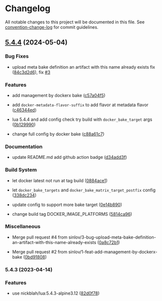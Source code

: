 # Changelog

All notable changes to this project will be documented in this file. See [convention-change-log](https://github.com/convention-change/convention-change-log) for commit guidelines.

## [5.4.4](https://github.com/sinlov/docker-lua-with-rakefile/compare/5.4.3...v5.4.4) (2024-05-04)

### Bug Fixes

* upload meta bake definition an artifact with this name already exists fix ([84c3d2d6](https://github.com/sinlov/docker-lua-with-rakefile/commit/84c3d2d60e29993af491357272d10955eb0beb08)), fix [#3](https://github.com/sinlov/docker-lua-with-rakefile/issues/3)

### Features

* add management by dockerx bake ([c57a04f5](https://github.com/sinlov/docker-lua-with-rakefile/commit/c57a04f5e0b841cb1c75c1ed25d85f9e36ab081b))

* add `docker-metadata-flavor-suffix` to add flavor at metadata flavor ([c46344ed](https://github.com/sinlov/docker-lua-with-rakefile/commit/c46344ed713f57c42d5166d32aec37a8628e744e))

* lua 5.4.4 and add config check try build with `docker_bake_target` args ([0b129990](https://github.com/sinlov/docker-lua-with-rakefile/commit/0b129990fd0deb2e6d9e1a4b18741c0a3d316146))

* change full config by docker bake ([c88a61c7](https://github.com/sinlov/docker-lua-with-rakefile/commit/c88a61c79d83b94cc5632a67e2578be756a22d58))

### Documentation

* update README.md add github action badge ([d34add3f](https://github.com/sinlov/docker-lua-with-rakefile/commit/d34add3f2d0ac7f56f22ab19b3c3ee458ef46ef8))

### Build System

* let docker latest not run at tag build ([0884ace1](https://github.com/sinlov/docker-lua-with-rakefile/commit/0884ace16adf763df4337ec290cb669c3565772d))

* let `docker_bake_targets` and `docker_bake_matrix_target_postfix` config ([338dc234](https://github.com/sinlov/docker-lua-with-rakefile/commit/338dc234d5039f88a8b47fd2d22557856480d826))

* update config to support more bake target ([0e14b890](https://github.com/sinlov/docker-lua-with-rakefile/commit/0e14b8909ad917d34be7cfd2cdc5935b23279285))

* change build tag DOCKER_IMAGE_PLATFORMS ([5814ca96](https://github.com/sinlov/docker-lua-with-rakefile/commit/5814ca969f5bba18ddc5ef2d1c4c1149c3becaac))

### Miscellaneous

* Merge pull request #4 from sinlov/3-bug-upload-meta-bake-definition-an-artifact-with-this-name-already-exists ([0a8c72b1](https://github.com/sinlov/docker-lua-with-rakefile/commit/0a8c72b1a2be75d68ed936003059428f1bccc2f7))

* Merge pull request #2 from sinlov/1-feat-add-management-by-dockerx-bake ([0bd91808](https://github.com/sinlov/docker-lua-with-rakefile/commit/0bd918087c6cc18fec7828ad25b4cd1ce1d79178))

### 5.4.3 (2023-04-14)

### Features

* use nickblah/lua:5.4.3-alpine3.12 ([82d0f78](https://github.com/sinlov/docker-lua-with-rakefile/commit/82d0f78608561b739cd2c07cb852d38aa95f84b1))
